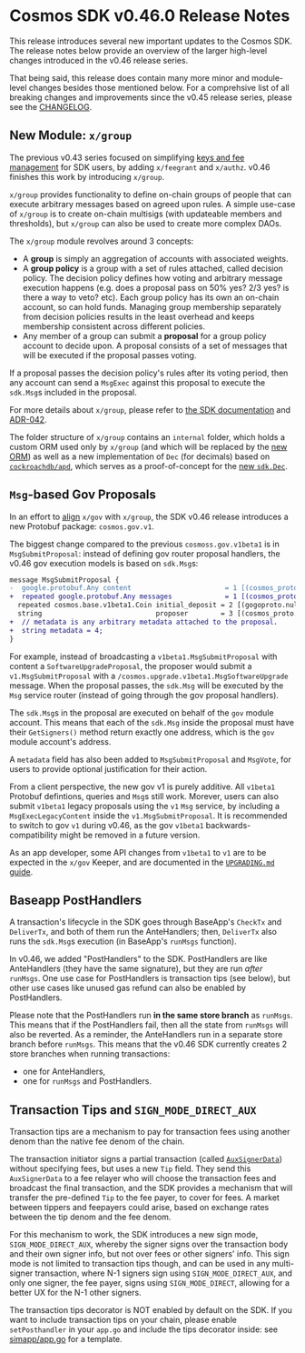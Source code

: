 # Cosmos SDK v0.46.0 Release Notes

This release introduces several new important updates to the Cosmos SDK. The release notes below provide an overview of the larger high-level changes introduced in the v0.46 release series.

That being said, this release does contain many more minor and module-level changes besides those mentioned below. For a comprehsive list of all breaking changes and improvements since the v0.45 release series, please see the [CHANGELOG](https://github.com/cosmos/cosmos-sdk/blob/release/v0.46.x/CHANGELOG.md).

## New Module: `x/group`

The previous v0.43 series focused on simplifying [keys and fee management](https://github.com/cosmos/cosmos-sdk/issues/7074) for SDK users, by adding `x/feegrant` and `x/authz`. v0.46 finishes this work by introducing `x/group`.

`x/group` provides functionality to define on-chain groups of people that can execute arbitrary messages based on agreed upon rules. A simple use-case of `x/group` is to create on-chain multisigs (with updateable members and thresholds), but `x/group` can also be used to create more complex DAOs.

The `x/group` module revolves around 3 concepts:

- A **group** is simply an aggregation of accounts with associated weights.
- A **group policy** is a group with a set of rules attached, called decision policy. The decision policy defines how voting and arbitrary message execution happens (e.g. does a proposal pass on 50% yes? 2/3 yes? is there a way to veto? etc). Each group policy has its own an on-chain account, so can hold funds. Managing group membership separately from decision policies results in the least overhead and keeps membership consistent across different policies.
- Any member of a group can submit a **proposal** for a group policy account to decide upon. A proposal consists of a set of messages that will be executed if the proposal passes voting.

If a proposal passes the decision policy's rules after its voting period, then any account can send a `MsgExec` against this proposal to execute the `sdk.Msg`s included in the proposal.

For more details about `x/group`, please refer to [the SDK documentation](https://docs.cosmos.network/master/modules/group/) and [ADR-042](https://github.com/cosmos/cosmos-sdk/blob/main/docs/architecture/adr-042-group-module.md).

The folder structure of `x/group` contains an `internal` folder, which holds a custom ORM used only by `x/group` (and which will be replaced by the [new ORM](https://github.com/cosmos/cosmos-sdk/blob/main/docs/architecture/adr-055-orm.md)) as well as a new implementation of `Dec` (for decimals) based on [`cockroachdb/apd`](https://github.com/cockroachdb/apd), which serves as a proof-of-concept for the [new `sdk.Dec`](https://github.com/cosmos/cosmos-sdk/issues/11783).

## `Msg`-based Gov Proposals

In an effort to [align](https://github.com/cosmos/cosmos-sdk/issues/9438) `x/gov` with `x/group`, the SDK v0.46 release introduces a new Protobuf package: `cosmos.gov.v1`.

The biggest change compared to the previous `cosmoss.gov.v1beta1` is in `MsgSubmitProposal`: instead of defining gov router proposal handlers, the v0.46 gov execution models is based on `sdk.Msg`s:

```diff
message MsgSubmitProposal {
-  google.protobuf.Any content                       = 1 [(cosmos_proto.accepts_interface) = "Content"];
+  repeated google.protobuf.Any messages             = 1 [(cosmos_proto.accepts_interface) = "sdk.Msg"];
  repeated cosmos.base.v1beta1.Coin initial_deposit = 2 [(gogoproto.nullable) = false];
  string                            proposer        = 3 [(cosmos_proto.scalar) = "cosmos.AddressString"];
+  // metadata is any arbitrary metadata attached to the proposal.
+  string metadata = 4;
}
```

For example, instead of broadcasting a `v1beta1.MsgSubmitProposal` with content a `SoftwareUpgradeProposal`, the proposer would submit a `v1.MsgSubmitProposal` with a `/cosmos.upgrade.v1beta1.MsgSoftwareUpgrade` message. When the proposal passes, the `sdk.Msg` will be executed by the `Msg` service router (instead of going through the gov proposal handlers).

The `sdk.Msg`s in the proposal are executed on behalf of the `gov` module account. This means that each of the `sdk.Msg` inside the proposal must have their `GetSigners()` method return exactly one address, which is the `gov` module account's address.

A `metadata` field has also been added to `MsgSubmitProposal` and `MsgVote`, for users to provide optional justification for their action.

From a client perspective, the new gov v1 is purely additive. All `v1beta1` Protobuf defintions, queries and `Msg`s still work. Morever, users can also submit `v1beta1` legacy proposals using the `v1` `Msg` service, by including a `MsgExecLegacyContent` inside the `v1.MsgSubmitProposal`. It is recommended to switch to gov `v1` during v0.46, as the gov `v1beta1` backwards-compatibility might be removed in a future version.

As an app developer, some API changes from `v1beta1` to `v1` are to be expected in the `x/gov` Keeper, and are documented in the [`UPGRADING.md` guide](TODO).

## Baseapp PostHandlers

A transaction's lifecycle in the SDK goes through BaseApp's `CheckTx` and `DeliverTx`, and both of them run the AnteHandlers; then, `DeliverTx` also runs the `sdk.Msg`s execution (in BaseApp's `runMsgs` function).

In v0.46, we added "PostHandlers" to the SDK. PostHandlers are like AnteHandlers (they have the same signature), but they are run _after_ `runMsgs`. One use case for PostHandlers is transaction tips (see below), but other use cases like unused gas refund can also be enabled by PostHandlers.

Please note that the PostHandlers run **in the same store branch** as `runMsgs`. This means that if the PostHandlers fail, then all the state from `runMsgs` will also be reverted. As a reminder, the AnteHandlers run in a separate store branch before `runMsgs`. This means that the v0.46 SDK currently creates 2 store branches when running transactions:

- one for AnteHandlers,
- one for `runMsgs` and PostHandlers.

## Transaction Tips and `SIGN_MODE_DIRECT_AUX`

Transaction tips are a mechanism to pay for transaction fees using another denom than the native fee denom of the chain.

The transaction initiator signs a partial transaction (called [`AuxSignerData`](https://github.com/cosmos/cosmos-sdk/blob/v0.46.0-beta2/proto/cosmos/tx/v1beta1/tx.proto#L230-L249)) without specifying fees, but uses a new `Tip` field. They send this `AuxSignerData` to a fee relayer who will choose the transaction fees and broadcast the final transaction, and the SDK provides a mechanism that will transfer the pre-defined `Tip` to the fee payer, to cover for fees. A market between tippers and feepayers could arise, based on exchange rates between the tip denom and the fee denom.

For this mechanism to work, the SDK introduces a new sign mode, `SIGN_MODE_DIRECT_AUX`, whereby the signer signs over the transaction body and their own signer info, but not over fees or other signers' info. This sign mode is not limited to transaction tips though, and can be used in any multi-signer transaction, where N-1 signers sign using `SIGN_MODE_DIRECT_AUX`, and only one signer, the fee payer, signs using `SIGN_MODE_DIRECT`, allowing for a better UX for the N-1 other signers.

The transaction tips decorator is NOT enabled by default on the SDK. If you want to include transaction tips on your chain, please enable `setPosthandler` in your `app.go` and include the tips decorator inside: see [simapp/app.go](https://github.com/cosmos/cosmos-sdk/blob/d416ee86b6a000e564b88affb8d1c82b3ce72034/simapp/app.go#L447-L467) for a template.
